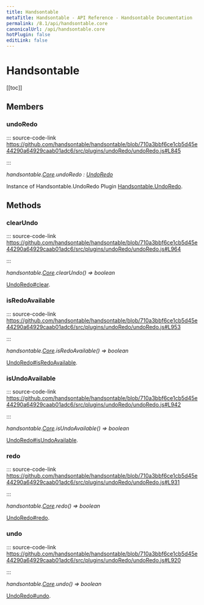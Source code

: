 ```yaml
---
title: Handsontable
metaTitle: Handsontable - API Reference - Handsontable Documentation
permalink: /8.1/api/handsontable.core
canonicalUrl: /api/handsontable.core
hotPlugin: false
editLink: false
---
```


# Handsontable

[[toc]]
## Members

### undoRedo
  
::: source-code-link https://github.com/handsontable/handsontable/blob/710a3bbf6ce1cb5d45e44290a64929caab01adc6/src/plugins/undoRedo/undoRedo.js#L845

:::

_handsontable.[Core](@/api/core.md).undoRedo : [UndoRedo](@/api/undoRedo.md)_

Instance of Handsontable.UndoRedo Plugin [Handsontable.UndoRedo](@/api/handsontable.UndoRedo.md).


## Methods

### clearUndo
  
::: source-code-link https://github.com/handsontable/handsontable/blob/710a3bbf6ce1cb5d45e44290a64929caab01adc6/src/plugins/undoRedo/undoRedo.js#L964

:::

_handsontable.[Core](@/api/core.md).clearUndo() ⇒ boolean_

[UndoRedo#clear](@/api/undoRedo.md#clear).



### isRedoAvailable
  
::: source-code-link https://github.com/handsontable/handsontable/blob/710a3bbf6ce1cb5d45e44290a64929caab01adc6/src/plugins/undoRedo/undoRedo.js#L953

:::

_handsontable.[Core](@/api/core.md).isRedoAvailable() ⇒ boolean_

[UndoRedo#isRedoAvailable](@/api/undoRedo.md#isredoavailable).



### isUndoAvailable
  
::: source-code-link https://github.com/handsontable/handsontable/blob/710a3bbf6ce1cb5d45e44290a64929caab01adc6/src/plugins/undoRedo/undoRedo.js#L942

:::

_handsontable.[Core](@/api/core.md).isUndoAvailable() ⇒ boolean_

[UndoRedo#isUndoAvailable](@/api/undoRedo.md#isundoavailable).



### redo
  
::: source-code-link https://github.com/handsontable/handsontable/blob/710a3bbf6ce1cb5d45e44290a64929caab01adc6/src/plugins/undoRedo/undoRedo.js#L931

:::

_handsontable.[Core](@/api/core.md).redo() ⇒ boolean_

[UndoRedo#redo](@/api/undoRedo.md#redo).



### undo
  
::: source-code-link https://github.com/handsontable/handsontable/blob/710a3bbf6ce1cb5d45e44290a64929caab01adc6/src/plugins/undoRedo/undoRedo.js#L920

:::

_handsontable.[Core](@/api/core.md).undo() ⇒ boolean_

[UndoRedo#undo](@/api/undoRedo.md#undo).


